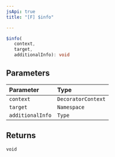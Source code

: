 ```yaml
---
jsApi: true
title: "[F] $info"

---
```

```ts
$info(
   context, 
   target, 
   additionalInfo): void
```

## Parameters

| Parameter | Type |
| :------ | :------ |
| `context` | `DecoratorContext` |
| `target` | `Namespace` |
| `additionalInfo` | `Type` |

## Returns

`void`
